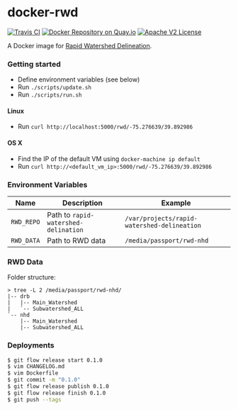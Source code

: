 # docker-rwd

[![Travis CI](https://api.travis-ci.org/WikiWatershed/docker-rwd.svg "Build Status on Travis CI")](https://travis-ci.org/WikiWatershed/docker-rwd/)
[![Docker Repository on Quay.io](https://quay.io/repository/wikiwatershed/rwd/status "Docker Repository on Quay.io")](https://quay.io/repository/wikiwatershed/rwd)
[![Apache V2 License](http://img.shields.io/badge/license-Apache%20V2-blue.svg)](https://github.com/wikiwatershed/docker-rwd/blob/develop/LICENSE)

A Docker image for [Rapid Watershed Delineation](https://github.com/WikiWatershed/rapid-watershed-delineation).

### Getting started
* Define environment variables (see below)
* Run `./scripts/update.sh`
* Run `./scripts/run.sh`

#### Linux
* Run `curl http://localhost:5000/rwd/-75.276639/39.892986`

#### OS X
* Find the IP of the default VM using `docker-machine ip default`
* Run `curl http://<default_vm_ip>:5000/rwd/-75.276639/39.892986`

### Environment Variables

| Name       | Description                                  | Example                             |
| ---------- | -------------------------------------------- | ----------------------------------- |
| `RWD_REPO` | Path to `rapid-watershed-delination` | `/var/projects/rapid-watershed-delineation` |
| `RWD_DATA` | Path to RWD data                     | `/media/passport/rwd-nhd`                   |

### RWD Data

Folder structure:

```
> tree -L 2 /media/passport/rwd-nhd/
|-- drb
|   |-- Main_Watershed
|   `-- Subwatershed_ALL
`-- nhd
    |-- Main_Watershed
    |-- Subwatershed_ALL
```

### Deployments

``` bash
$ git flow release start 0.1.0
$ vim CHANGELOG.md
$ vim Dockerfile
$ git commit -m "0.1.0"
$ git flow release publish 0.1.0
$ git flow release finish 0.1.0
$ git push --tags
```

